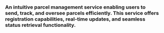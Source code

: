 ### An intuitive parcel management service enabling users to send, track, and oversee parcels efficiently. This service offers registration capabilities, real-time updates, and seamless status retrieval functionality.
